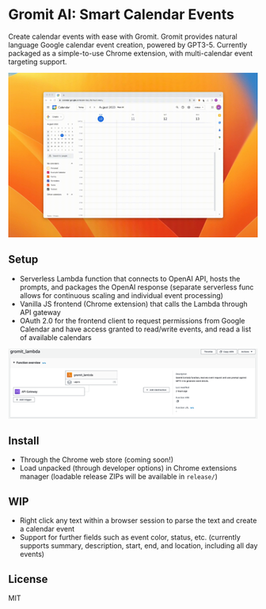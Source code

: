 # Gromit AI: Smart Calendar Events

Create calendar events with ease with Gromit.
Gromit provides natural language Google calendar event creation, powered by GPT3-5. Currently packaged as a simple-to-use Chrome extension, with multi-calendar event targeting support.

![Gromit AI Demo](demo.gif)

## Setup

- Serverless Lambda function that connects to OpenAI API, hosts the prompts, and packages the OpenAI response (separate serverless func allows for continuous scaling and individual event processing)
- Vanilla JS frontend (Chrome extension) that calls the Lambda through API gateway
- OAuth 2.0 for the frontend client to request permissions from Google Calendar and have access granted to read/write events, and read a list of available calendars

![Gromit Serverless Setup](gromit_serverless.png)

## Install

- Through the Chrome web store (coming soon!)
- Load unpacked (through developer options) in Chrome extensions manager (loadable release ZIPs will be available in `release/`)

## WIP

- Right click any text within a browser session to parse the text and create a calendar event
- Support for further fields such as event color, status, etc. (currently supports summary, description, start, end, and location, including all day events)

## License

MIT
